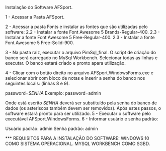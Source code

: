 Instalação do Software AFSport.

1 -  Acessar a Pasta AFSport.

2 -  Acessar a pasta Fonts e instalar as fontes que são utilizadas pelo software:
2.2	- Instalar a fonte Font Awesome 5 Brands-Regular-400.
2.3	- Instalar a fonte Font Awesome 5 Free-Regular-400.
2.3	- Instalar a fonte Font Awesome 5 Free-Solid-900.

3 - Na pasta raiz, executar o arquivo PimSql_final. O script de criação do banco será carregado no MySql Workbench. Selecionar todas as linhas e executar. O banco estará criado e pronto apara utilização.

4 - Clicar com o botão direito no arquivo AFSport.WindowsForms.exe e selecionar abrir com bloco de notas e inserir a senha do banco nos seguintes locais: (linhas 8 e 9).

password=*SENHA* 
Exemplo: password=admin

Onde está escrito *SENHA* deverá ser substituído pela senha do banco de dados (os asteriscos também devem ser removidos).
Após estes passos, o software estará pronto para ser utilizado.
5	- Executar o software pelo executável AFSport.WindowsForms.
6	- Informar usuário e senha padrão:

Usuário padrão: admin
Senha padrão: admin

*** REQUISITOS PARA A INSTALAÇÃO DO SOFTWARE:
WINDOWS 10 COMO SISTEMA OPERACIONAL.
MYSQL WORKBENCH COMO SGBD.
